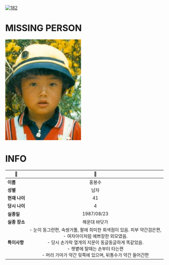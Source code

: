 [![182](https://img.shields.io/badge/%EC%8B%A4%EC%A2%85%EC%8B%A0%EA%B3%A0%EB%8A%94%20%EA%B5%AD%EB%B2%88%EC%97%86%EC%9D%B4-182-blue)](http://safe182.go.kr/index.do)

# MISSING PERSON

<img src="./missing_person.jpg">

# INFO

|🔑|💎|
|--|:--:|
|**이름**|홍봉수|
|**성별**|남자|
|**현재 나이**|41|
|**당시 나이**|4|
|**실종일**|1987/08/23|
|**실종 장소**|해운대 바닷가|
|**특이사항**|- 눈이 동그란편, 속쌍거풀,  팔에 희미한 회색점이 있음. 피부 약간검은편,</br>- 여자아이처럼 예쁘장한 외모였음.</br>- 당시 손가락 열개의 지문이 동글동글하게 똑같았음.</br>- 햇볕에 탈때는 손부터 타는편</br>- 머리 가마가 약간 뒷쪽에 있으며, 뒤통수가 약간 들어간편|
